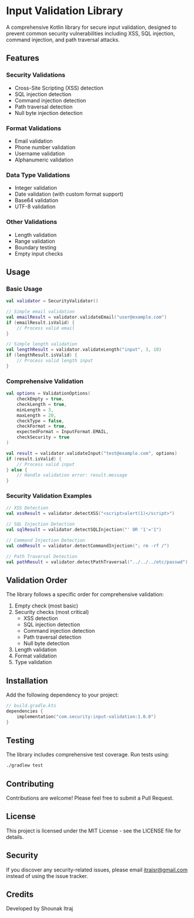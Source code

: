 # Input Validation Library

A comprehensive Kotlin library for secure input validation, designed to prevent common security vulnerabilities including XSS, SQL injection, command injection, and path traversal attacks.

## Features

### Security Validations
- Cross-Site Scripting (XSS) detection
- SQL injection detection
- Command injection detection
- Path traversal detection
- Null byte injection detection

### Format Validations
- Email validation
- Phone number validation
- Username validation
- Alphanumeric validation

### Data Type Validations
- Integer validation
- Date validation (with custom format support)
- Base64 validation
- UTF-8 validation

### Other Validations
- Length validation
- Range validation
- Boundary testing
- Empty input checks

## Usage

### Basic Usage

```kotlin
val validator = SecurityValidator()

// Simple email validation
val emailResult = validator.validateEmail("user@example.com")
if (emailResult.isValid) {
    // Process valid email
}

// Simple length validation
val lengthResult = validator.validateLength("input", 3, 10)
if (lengthResult.isValid) {
    // Process valid length input
}
```

### Comprehensive Validation

```kotlin
val options = ValidationOptions(
    checkEmpty = true,
    checkLength = true,
    minLength = 3,
    maxLength = 20,
    checkType = false,
    checkFormat = true,
    expectedFormat = InputFormat.EMAIL,
    checkSecurity = true
)

val result = validator.validateInput("test@example.com", options)
if (result.isValid) {
    // Process valid input
} else {
    // Handle validation error: result.message
}
```

### Security Validation Examples

```kotlin
// XSS Detection
val xssResult = validator.detectXSS("<script>alert(1)</script>")

// SQL Injection Detection
val sqlResult = validator.detectSQLInjection("' OR '1'='1")

// Command Injection Detection
val cmdResult = validator.detectCommandInjection("; rm -rf /")

// Path Traversal Detection
val pathResult = validator.detectPathTraversal("../../../etc/passwd")
```

## Validation Order

The library follows a specific order for comprehensive validation:

1. Empty check (most basic)
2. Security checks (most critical)
   - XSS detection
   - SQL injection detection
   - Command injection detection
   - Path traversal detection
   - Null byte detection
3. Length validation
4. Format validation
5. Type validation

## Installation

Add the following dependency to your project:

```kotlin
// build.gradle.kts
dependencies {
    implementation("com.security:input-validation:1.0.0")
}
```

## Testing

The library includes comprehensive test coverage. Run tests using:

```bash
./gradlew test
```

## Contributing

Contributions are welcome! Please feel free to submit a Pull Request.

## License

This project is licensed under the MIT License - see the LICENSE file for details.

## Security

If you discover any security-related issues, please email itrajsr@gmail.com instead of using the issue tracker.

## Credits

Developed by Shounak Itraj 